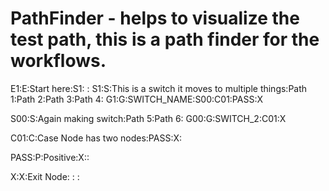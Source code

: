 # PathFinder - helps to visualize the test path, this is a path finder for the workflows.

E1:E:Start here:S1: :
S1:S:This is a switch it moves to multiple things:Path 1:Path 2:Path 3:Path 4:
G1:G:SWITCH_NAME:S00:C01:PASS:X

S00:S:Again making switch:Path 5:Path 6:
G00:G:SWITCH_2:C01:X

C01:C:Case Node has two nodes:PASS:X:

PASS:P:Positive:X::

X:X:Exit Node: : :

